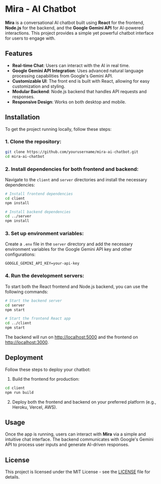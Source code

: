 
# Mira - AI Chatbot

**Mira** is a conversational AI chatbot built using **React** for the frontend, **Node.js** for the backend, and the **Google Gemini API** for AI-powered interactions. This project provides a simple yet powerful chatbot interface for users to engage with.

## Features

- **Real-time Chat**: Users can interact with the AI in real time.
- **Google Gemini API Integration**: Uses advanced natural language processing capabilities from Google's Gemini API.
- **Customizable UI**: The front end is built with React, allowing for easy customization and styling.
- **Modular Backend**: Node.js backend that handles API requests and responses.
- **Responsive Design**: Works on both desktop and mobile.

## Installation

To get the project running locally, follow these steps:

### 1. Clone the repository:

```bash
git clone https://github.com/yourusername/mira-ai-chatbot.git
cd mira-ai-chatbot
```

### 2. Install dependencies for both frontend and backend:

Navigate to the `client` and `server` directories and install the necessary dependencies:

```bash
# Install frontend dependencies
cd client
npm install

# Install backend dependencies
cd ../server
npm install
```

### 3. Set up environment variables:

Create a `.env` file in the `server` directory and add the necessary environment variables for the Google Gemini API key and other configurations:

```
GOOGLE_GEMINI_API_KEY=your-api-key
```

### 4. Run the development servers:

To start both the React frontend and Node.js backend, you can use the following commands:

```bash
# Start the backend server
cd server
npm start

# Start the frontend React app
cd ../client
npm start
```

The backend will run on [http://localhost:5000](http://localhost:5000) and the frontend on [http://localhost:3000](http://localhost:3000).

## Deployment

Follow these steps to deploy your chatbot:

1. Build the frontend for production:

```bash
cd client
npm run build
```

2. Deploy both the frontend and backend on your preferred platform (e.g., Heroku, Vercel, AWS).

## Usage

Once the app is running, users can interact with **Mira** via a simple and intuitive chat interface. The backend communicates with Google's Gemini API to process user inputs and generate AI-driven responses.

## License

This project is licensed under the MIT License - see the [LICENSE](LICENSE) file for details.
